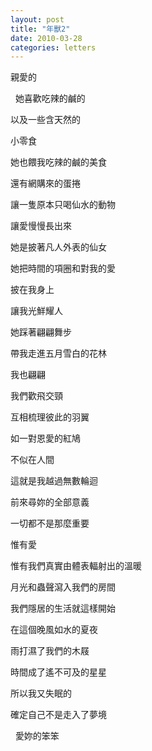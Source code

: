 ```yaml
---
layout: post
title: "年獸2"
date: 2010-03-28
categories: letters
---
```


親愛的

 
她喜歡吃辣的鹹的


以及一些含天然的


小零食


她也餵我吃辣的鹹的美食


還有網購來的蛋捲


讓一隻原本只喝仙水的動物


讓愛慢慢長出來


她是披著凡人外表的仙女


她把時間的項圈和對我的愛


披在我身上


讓我光鮮耀人


她踩著翩翩舞步


帶我走進五月雪白的花林


我也翩翩


我們歡飛交頸


互相梳理彼此的羽翼


如一對恩愛的紅鳩


不似在人間


這就是我越過無數輪迴


前來尋妳的全部意義


一切都不是那麼重要


惟有愛


惟有我們真實由體表輻射出的溫暖 


月光和蟲聲瀉入我們的房間


我們隱居的生活就這樣開始


在這個晚風如水的夏夜


雨打濕了我們的木屐


時間成了遙不可及的星星


所以我又失眠的


確定自己不是走入了夢境


 
愛妳的笨笨 
